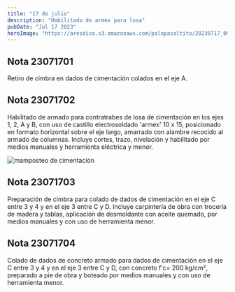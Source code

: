 ```yaml
---
title: "17 de julio"
description: "Habilitado de armex para losa"
pubDate: "Jul 17 2023"
heroImage: "https://aresdico.s3.amazonaws.com/palapasaltito/20230717_094701.jpg"
---
```


## Nota 23071701

Retiro de cimbra en dados de cimentación colados en el eje A.

## Nota 23071702

Habilitado de armado para contratrabes de losa de cimentación en los ejes 1, 2, A y B, con uso de castillo electrosoldado 'armex' 10 x 15, posicionado en formato horizontal sobre el eje largo, amarrado con alambre recocido al armado de columnas. Incluye cortes, trazo, nivelación y habilitado por medios manuales y herramienta eléctrica y menor.

![mamposteo de cimentación](https://aresdico.s3.amazonaws.com/palapasaltito/20230717_094701.jpg "mamposteo de cimentación")

## Nota 23071703

Preparación de cimbra para colado de dados de cimentación en el eje C entre 3 y 4 y en el eje 3 entre C y D. Incluye carpintería de obra con trocería de madera y tablas, aplicación de desmoldante con aceite quemado, por medios manuales y con uso de herramienta menor.

## Nota 23071704

Colado de dados de concreto armado para dados de cimentación en el eje C entre 3 y 4 y en el eje 3 entre C y D, con concreto f'c= 200 kg/cm², preparado a pie de obra y boteado por medios manuales y con uso de herramienta menor.
